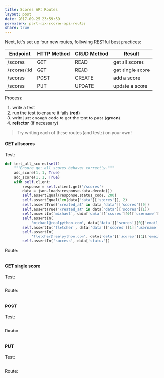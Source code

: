 ```yaml
---
title: Scores API Routes
layout: post
date: 2017-09-25 23:59:59
permalink: part-six-scores-api-routes
share: true
---
```


Next, let's set up four new routes, following RESTful best practices:

| Endpoint    | HTTP Method | CRUD Method | Result           |
|-------------|-------------|-------------|------------------|
| /scores     | GET         | READ        | get all scores   |
| /scores/:id | GET         | READ        | get single score |
| /scores     | POST        | CREATE      | add a score      |
| /scores     | PUT         | UPDATE      | update a score   |

Process:

1. write a test
1. run the test to ensure it fails (**red**)
1. write just enough code to get the test to pass (**green**)
1. **refactor** (if necessary)

> Try writing each of these routes (and tests) on your own!

#### GET all scores

Test:

```python
def test_all_scores(self):
    """Ensure get all scores behaves correctly."""
    add_score(1, 1, True)
    add_score(1, 1, True)
    with self.client:
        response = self.client.get('/scores')
        data = json.loads(response.data.decode())
        self.assertEqual(response.status_code, 200)
        self.assertEqual(len(data['data']['scores']), 2)
        self.assertTrue('created_at' in data['data']['scores'][0])
        self.assertTrue('created_at' in data['data']['scores'][1])
        self.assertIn('michael', data['data']['scores'][0]['username'])
        self.assertIn(
            'michael@realpython.com', data['data']['scores'][0]['email'])
        self.assertIn('fletcher', data['data']['scores'][1]['username'])
        self.assertIn(
            'fletcher@realpython.com', data['data']['scores'][1]['email'])
        self.assertIn('success', data['status'])
```

Route:

```python
```

#### GET single score

Test:

```python
```

Route:

```python
```

#### POST

Test:

```python
```

Route:

```python
```

#### PUT

Test:

```python
```

Route:

```python
```
